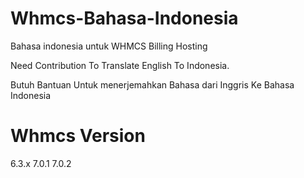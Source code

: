 # Whmcs-Bahasa-Indonesia
Bahasa indonesia untuk WHMCS Billing Hosting

Need Contribution To Translate English To Indonesia.

Butuh Bantuan Untuk menerjemahkan Bahasa dari Inggris Ke Bahasa Indonesia


# Whmcs Version
6.3.x
7.0.1
7.0.2

